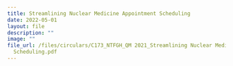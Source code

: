 ```yaml
---
title: Streamlining Nuclear Medicine Appointment Scheduling
date: 2022-05-01
layout: file
description: ""
image: ""
file_url: /files/circulars/C173_NTFGH_QM 2021_Streamlining Nuclear Medicine Appointment
  Scheduling.pdf
---
```

